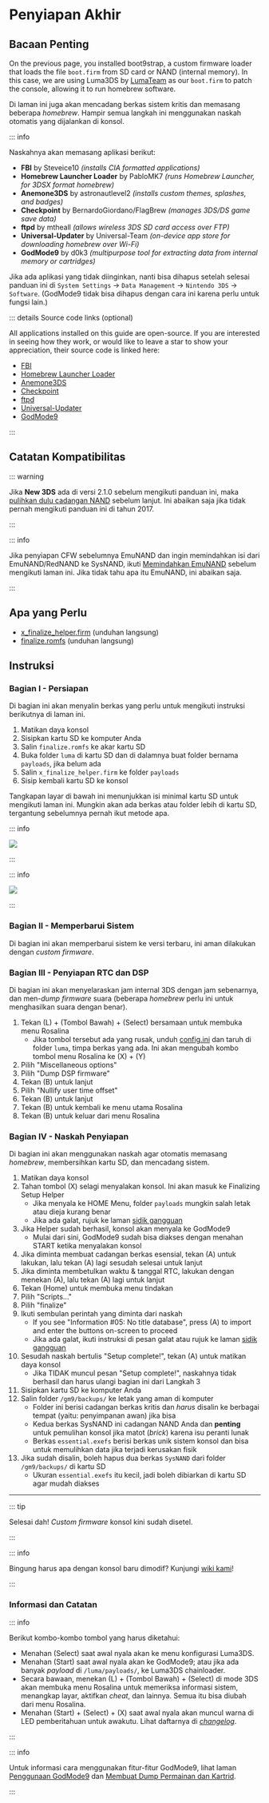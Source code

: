 # Penyiapan Akhir

## Bacaan Penting

On the previous page, you installed boot9strap, a custom firmware loader that loads the file `boot.firm` from SD card or NAND (internal memory). In this case, we are using Luma3DS by [LumaTeam](https://github.com/LumaTeam/) as our `boot.firm` to patch the console, allowing it to run homebrew software.

Di laman ini juga akan mencadang berkas sistem kritis dan memasang beberapa _homebrew_. Hampir semua langkah ini menggunakan naskah otomatis yang dijalankan di konsol.

::: info

Naskahnya akan memasang aplikasi berikut:

- **FBI** by Steveice10 _(installs CIA formatted applications)_
- **Homebrew Launcher Loader** by PabloMK7 _(runs Homebrew Launcher, for 3DSX format homebrew)_
- **Anemone3DS** by astronautlevel2 _(installs custom themes, splashes, and badges)_
- **Checkpoint** by BernardoGiordano/FlagBrew _(manages 3DS/DS game save data)_
- **ftpd** by mtheall _(allows wireless 3DS SD card access over FTP)_
- **Universal-Updater** by Universal-Team _(on-device app store for downloading homebrew over Wi-Fi)_
- **GodMode9** by d0k3 _(multipurpose tool for extracting data from internal memory or cartridges)_

Jika ada aplikasi yang tidak diinginkan, nanti bisa dihapus setelah selesai panduan ini di `System Settings` -> `Data Management` -> `Nintendo 3DS` -> `Software`. (GodMode9 tidak bisa dihapus dengan cara ini karena perlu untuk fungsi lain.)

::: details Source code links (optional)

All applications installed on this guide are open-source. If you are interested in seeing how they work, or would like to leave a star to show your appreciation, their source code is linked here:

- [FBI](https://github.com/lifehackerhansol/FBI)
- [Homebrew Launcher Loader](https://github.com/PabloMK7/homebrew_launcher_dummy)
- [Anemone3DS](https://github.com/astronautlevel2/Anemone3DS)
- [Checkpoint](https://github.com/bernardogiordano/checkpoint/releases)
- [ftpd](https://github.com/mtheall/ftpd)
- [Universal-Updater](https://github.com/Universal-Team/Universal-Updater/)
- [GodMode9](https://github.com/d0k3/GodMode9)

:::

## Catatan Kompatibilitas

::: warning

Jika **New 3DS** ada di versi 2.1.0 sebelum mengikuti panduan ini, maka [pulihkan dulu cadangan NAND](godmode9-usage#restoring-a-nand-backup) sebelum lanjut. Ini abaikan saja jika tidak pernah mengikuti panduan ini di tahun 2017.

:::

::: info

Jika penyiapan CFW sebelumnya EmuNAND dan ingin memindahkan isi dari EmuNAND/RedNAND ke SysNAND, ikuti [Memindahkan EmuNAND](move-emunand) sebelum mengikuti laman ini. Jika tidak tahu apa itu EmuNAND, ini abaikan saja.

:::

## Apa yang Perlu

- [x_finalize_helper.firm](https://github.com/hacks-guide/finalize/releases/latest/download/x_finalize_helper.firm) (unduhan langsung)
- [finalize.romfs](https://github.com/hacks-guide/finalize/releases/latest/download/finalize.romfs) (unduhan langsung)

## Instruksi

### Bagian I - Persiapan

Di bagian ini akan menyalin berkas yang perlu untuk mengikuti instruksi berikutnya di laman ini.

1. Matikan daya konsol
2. Sisipkan kartu SD ke komputer Anda
3. Salin `finalize.romfs` ke akar kartu SD
4. Buka folder `luma` di kartu SD dan di dalamnya buat folder bernama `payloads`, jika belum ada
5. Salin `x_finalize_helper.firm` ke folder `payloads`
6. Sisip kembali kartu SD ke konsol

Tangkapan layar di bawah ini menunjukkan isi minimal kartu SD untuk mengikuti laman ini. Mungkin akan ada berkas atau folder lebih di kartu SD, tergantung sebelumnya pernah ikut metode apa.

::: info

![](/images/screenshots/finalizing-root-layout.png)

:::

::: info

![](/images/screenshots/finalizing-luma-payloads.png)

:::

### Bagian II - Memperbarui Sistem

Di bagian ini akan memperbarui sistem ke versi terbaru, ini aman dilakukan dengan _custom firmware_.

<!--@include: ./_include/sysupdate.md -->

### Bagian III - Penyiapan RTC dan DSP

Di bagian ini akan menyelaraskan jam internal 3DS dengan jam sebenarnya, dan men-_dump firmware_ suara (beberapa _homebrew_ perlu ini untuk menghasilkan suara dengan benar).

1. Tekan (L) + (Tombol Bawah) + (Select) bersamaan untuk membuka menu Rosalina
   - Jika tombol tersebut ada yang rusak, unduh [config.ini](/assets/config.ini) dan taruh di folder `luma`, timpa berkas yang ada. Ini akan mengubah kombo tombol menu Rosalina ke (X) + (Y)
2. Pilih "Miscellaneous options"
3. Pilih "Dump DSP firmware"
4. Tekan (B) untuk lanjut
5. Pilih "Nullify user time offset"
6. Tekan (B) untuk lanjut
7. Tekan (B) untuk kembali ke menu utama Rosalina
8. Tekan (B) untuk keluar dari menu Rosalina

### Bagian IV - Naskah Penyiapan

Di bagian ini akan menggunakan naskah agar otomatis memasang _homebrew_, membersihkan kartu SD, dan mencadang sistem.

1. Matikan daya konsol
2. Tahan tombol (X) selagi menyalakan konsol. Ini akan masuk ke Finalizing Setup Helper
   - Jika menyala ke HOME Menu, folder `payloads` mungkin salah letak atau dieja kurang benar
   - Jika ada galat, rujuk ke laman [sidik gangguan](troubleshooting-finalizing-setup)
3. Jika Helper sudah berhasil, konsol akan menyala ke GodMode9
   - Mulai dari sini, GodMode9 sudah bisa diakses dengan menahan START ketika menyalakan konsol
4. Jika diminta membuat cadangan berkas esensial, tekan (A) untuk lakukan, lalu tekan (A) lagi sesudah selesai untuk lanjut
5. Jika diminta membetulkan waktu & tanggal RTC, lakukan dengan menekan (A), lalu tekan (A) lagi untuk lanjut
6. Tekan (Home) untuk membuka menu tindakan
7. Pilih "Scripts..."
8. Pilih "finalize"
9. Ikuti sembulan perintah yang diminta dari naskah
   - If you see "Information #05: No title database", press (A) to import and enter the buttons on-screen to proceed
   - Jika ada galat, ikuti instruksi di pesan galat atau rujuk ke laman [sidik gangguan](troubleshooting-finalizing-setup)
10. Sesudah naskah bertulis "Setup complete!", tekan (A) untuk matikan daya konsol
    - Jika TIDAK muncul pesan "Setup complete!", naskahnya tidak berhasil dan harus ulangi bagian ini dari Langkah 3
11. Sisipkan kartu SD ke komputer Anda
12. Salin folder `/gm9/backups/` ke letak yang aman di komputer
    - Folder ini berisi cadangan berkas kritis dan _harus_ disalin ke berbagai tempat (yaitu: penyimpanan awan) jika bisa
    - Kedua berkas SysNAND ini cadangan NAND Anda dan **penting** untuk pemulihan konsol jika matot (_brick_) karena isu peranti lunak
    - Berkas `essential.exefs` berisi berkas unik sistem konsol dan bisa untuk memulihkan data jika terjadi kerusakan fisik
13. Jika sudah disalin, boleh hapus dua berkas `SysNAND` dari folder `/gm9/backups/` di kartu SD
    - Ukuran `essential.exefs` itu kecil, jadi boleh dibiarkan di kartu SD agar mudah diakses

___

::: tip

Selesai dah! _Custom firmware_ konsol kini sudah disetel.

:::

::: info

Bingung harus apa dengan konsol baru dimodif? Kunjungi [wiki kami](https://wiki.hacks.guide/wiki/3DS:Things_to_do)!

:::

### Informasi dan Catatan

::: info

Berikut kombo-kombo tombol yang harus diketahui:

- Menahan (Select) saat awal nyala akan ke menu konfigurasi Luma3DS.
- Menahan (Start) saat awal nyala akan ke GodMode9; atau jika ada banyak _payload_ di `/luma/payloads/`, ke Luma3DS chainloader.
- Secara bawaan, menekan (L) + (Tombol Bawah) + (Select) di mode 3DS akan membuka menu Rosalina untuk memeriksa informasi sistem, menangkap layar, aktifkan _cheat_, dan lainnya. Semua itu bisa diubah dari menu Rosalina.
- Menahan (Start) + (Select) + (X) saat awal nyala akan muncul warna di LED pemberitahuan untuk awakutu. Lihat daftarnya di [_changelog_](https://github.com/SciresM/boot9strap/releases/tag/1.4).

:::

::: info

Untuk informasi cara menggunakan fitur-fitur GodMode9, lihat laman [Penggunaan GodMode9](godmode9-usage) dan [Membuat Dump Permainan dan Kartrid](dumping-titles-and-game-cartridges).

:::
